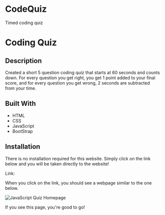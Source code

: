 # CodeQuiz
Timed coding quiz
# Coding Quiz

## Description
Created a short 5 question coding quiz that starts at 60 seconds and counts down. For every question you get right, you get 1 point added to your final score, and for every question you get wrong, 2 seconds are subtracted from your time.

## Built With
* HTML
* CSS
* JavaScript
* BootStrap

## Installation
There is no installation required for this website. Simply click on the link below and you will be taken directly to the website!   

Link:    

When you click on the link, you should see a webpage similar to the one below.  

![JavaScript Quiz Homepage](https://user-images.githubusercontent.com/88728912/144682724-ee030a86-a5f2-4ee2-8b05-9872d23f337a.png)

If you see this page, you're good to go!
